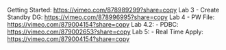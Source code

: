 Getting Started:  https://vimeo.com/878989299?share=copy
Lab 3 - Create Standby DG:  https://vimeo.com/878996995?share=copy
Lab 4 - PW File: https://vimeo.com/879004154?share=copy
Lab 4.2: - PDBC:  https://vimeo.com/879002653?share=copy
Lab 5: - Real Time Apply:  https://vimeo.com/879004154?share=copy
